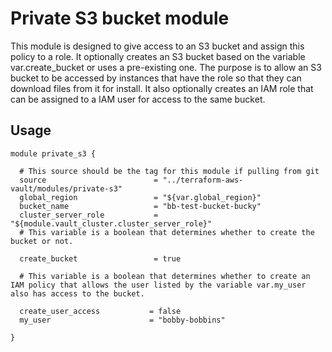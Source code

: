 # Private S3 bucket module

This module is designed to give access to an S3 bucket and assign this policy to a role. It optionally creates an S3 bucket based on the variable var.create_bucket or uses a pre-existing one. The purpose is to allow an S3 bucket to be accessed by instances that have the role so that they can download files from it for install.
It also optionally creates an IAM role that can be assigned to a IAM user for access to the same bucket.

## Usage
```hcl
module private_s3 {

  # This source should be the tag for this module if pulling from git
  source                        = "../terraform-aws-vault/modules/private-s3"
  global_region                 = "${var.global_region}"
  bucket_name                   = "bb-test-bucket-bucky"
  cluster_server_role           = "${module.vault_cluster.cluster_server_role}"
  # This variable is a boolean that determines whether to create the bucket or not.

  create_bucket                 = true

  # This variable is a boolean that determines whether to create an IAM policy that allows the user listed by the variable var.my_user also has access to the bucket.

  create_user_access           = false
  my_user                      = "bobby-bobbins"

}
